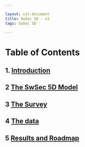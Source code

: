 ```yaml
---

layout: col-document
title: SwSec 5D - v1
tags: SwSec 5D 

---
```


# Table of Contents

## 1. [Introduction](1.Introduction.md)

## 2 [The SwSec 5D Model](2.The-SwSec5D-Model.md)

## 3 [The Survey](3.Take-the-Survey.md)

## 4 [The data](4.Data.md)

## 5 [Results and Roadmap](5.How-to-create-your-roadmap.md)


